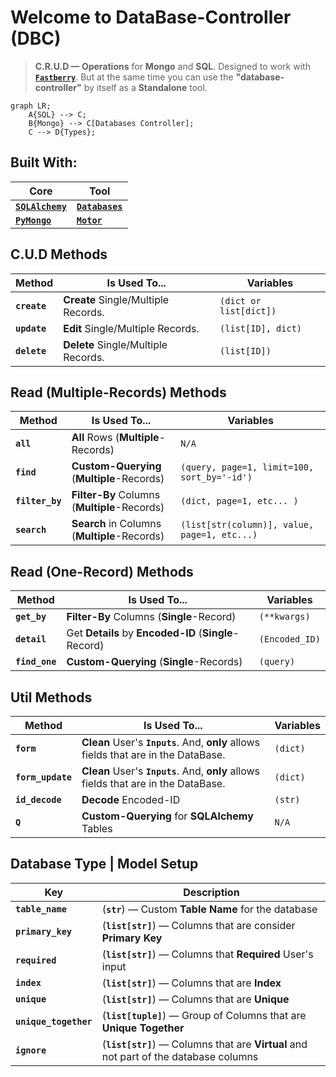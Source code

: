 # Welcome to **DataBase-Controller (DBC)**

> **C.R.U.D — Operations** for **Mongo** and **SQL**. Designed to work with <a href="https://pypi.org/project/fastberry/" target="_blank">**`Fastberry`**</a>.
> But at the same time you can use the **"database-controller"** by itself as a **Standalone** tool.

```mermaid
graph LR;
    A{SQL} --> C;
    B{Mongo} --> C[Databases Controller];
    C --> D{Types};
```

## **Built** With:

| Core                                                                                | Tool                                                                              |
| ----------------------------------------------------------------------------------- | --------------------------------------------------------------------------------- |
| <a href="https://pypi.org/project/SQLAlchemy/" target="_blank">**`SQLAlchemy`**</a> | <a href="https://pypi.org/project/databases/" target="_blank">**`Databases`**</a> |
| <a href="https://pypi.org/project/pymongo/" target="_blank">**`PyMongo`**</a>       | <a href="https://pypi.org/project/motor/" target="_blank">**`Motor`**</a>         |

## **C.U.D** Methods

| Method       | Is Used To...                       | Variables              |
| ------------ | ----------------------------------- | ---------------------- |
| **`create`** | **Create** Single/Multiple Records. | `(dict or list[dict])` |
| **`update`** | **Edit** Single/Multiple Records.   | `(list[ID], dict)`     |
| **`delete`** | **Delete** Single/Multiple Records. | `(list[ID])`           |

## **Read (Multiple-Records)** Methods

| Method          | Is Used To...                                | Variables                                    |
| --------------- | -------------------------------------------- | -------------------------------------------- |
| **`all`**       | **All** Rows (**Multiple**-Records)          | `N/A`                                        |
| **`find`**      | **Custom-Querying** (**Multiple**-Records)   | `(query, page=1, limit=100, sort_by='-id')`  |
| **`filter_by`** | **Filter-By** Columns (**Multiple**-Records) | `(dict, page=1, etc... )`                    |
| **`search`**    | **Search** in Columns (**Multiple**-Records) | `(list[str(column)], value, page=1, etc...)` |

## **Read (One-Record)** Methods

| Method         | Is Used To...                                         | Variables      |
| -------------- | ----------------------------------------------------- | -------------- |
| **`get_by`**   | **Filter-By** Columns (**Single**-Record)             | `(**kwargs)`   |
| **`detail`**   | Get **Details** by **Encoded-ID** (**Single**-Record) | `(Encoded_ID)` |
| **`find_one`** | **Custom-Querying** (**Single**-Records)              | `(query)`      |

## **Util** Methods

| Method            | Is Used To...                                                                        | Variables |
| ----------------- | ------------------------------------------------------------------------------------ | --------- |
| **`form`**        | **Clean** User's **`Inputs`**. And, **only** allows fields that are in the DataBase. | `(dict)`  |
| **`form_update`** | **Clean** User's **`Inputs`**. And, **only** allows fields that are in the DataBase. | `(dict)`  |
| **`id_decode`**   | **Decode** Encoded-ID                                                                | `(str)`   |
| **`Q`**           | **Custom-Querying** for **SQLAlchemy** Tables                                        | `N/A`     |

## Database **Type | Model** Setup

| Key                   | Description                                                                           |
| --------------------- | ------------------------------------------------------------------------------------- |
| **`table_name`**      | (**`str`**) — Custom **Table Name** for the database                                  |
| **`primary_key`**     | (**`list[str]`**) — Columns that are consider **Primary Key**                         |
| **`required`**        | (**`list[str]`**) — Columns that **Required** User's input                            |
| **`index`**           | (**`list[str]`**) — Columns that are **Index**                                        |
| **`unique`**          | (**`list[str]`**) — Columns that are **Unique**                                       |
| **`unique_together`** | (**`list[tuple]`**) — Group of Columns that are **Unique Together**                   |
| **`ignore`**          | (**`list[str]`**) — Columns that are **Virtual** and not part of the database columns |

